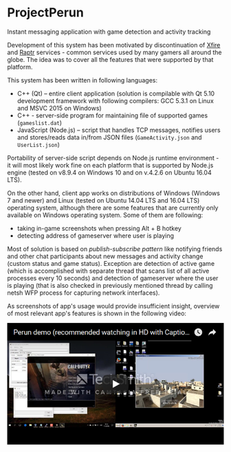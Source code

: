 # ProjectPerun
Instant messaging application with game detection and activity tracking

Development of this system has been motivated by discontinuation of [Xfire](https://en.wikipedia.org/wiki/Xfire) and [Raptr](https://en.wikipedia.org/wiki/Raptr) services - common services used by many gamers all around the globe. The idea was to cover all the features that were supported by that platform.

This system has been written in following languages:
* C++ (Qt) – entire client application (solution is compilable with Qt 5.10 development framework with following compilers: GCC 5.3.1 on Linux and MSVC 2015 on Windows)
* C++ - server-side program for maintaining file of supported games (`gameslist.dat`)
* JavaScript (Node.js) – script that handles TCP messages, notifies users and stores/reads data in/from JSON files (`GameActivity.json` and `UserList.json`)

Portability of server-side script depends on Node.js runtime environment - it will most likely work fine on each platform that is supported by Node.js engine (tested on v8.9.4 on Windows 10 and on v.4.2.6 on Ubuntu 16.04 LTS).

On the other hand, client app works on distributions of Windows (Windows 7 and newer) and Linux (tested on Ubuntu 14.04 LTS and 16.04 LTS) operating system, although there are some features that are currently only available on Windows operating system. Some of them are following:
* taking in-game screenshots when pressing Alt + B hotkey
* detecting address of gameserver where user is playing

Most of solution is based on <i>publish-subscribe pattern</i> like notifying friends and other chat participants about new messages and activity change (custom status and game status). Exception are detection of active game (which is accomplished with separate thread that scans list of all active processes every 10 seconds) and detection of gameserver where the user is playing (that is also checked in previously mentioned thread by calling netsh WFP process for capturing network interfaces).

As screenshots of app's usage would provide insufficient insight, overview of most relevant app's features is shown in the following video:

[![](/images/thumbnail.png?raw=true)](https://www.youtube.com/watch?v=4zYpEBgGpc0)
